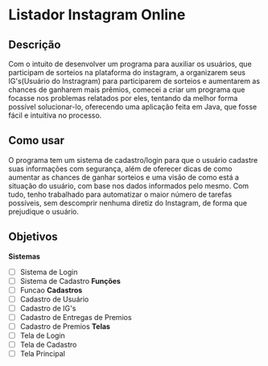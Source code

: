 # Listador Instagram Online

## Descrição

  Com o intuito de desenvolver um programa para auxiliar os usuários, que participam de sorteios na plataforma do instagram, a organizarem seus IG's(Usuário do Instragram) para participarem de sorteios e aumentarem as chances de ganharem mais prêmios, comecei a criar um programa que focasse nos problemas relatados por eles, tentando da melhor forma possível solucionar-lo, oferecendo uma aplicação feita em Java, que fosse fácil e intuitiva no processo.

## Como usar

  O programa tem um sistema de cadastro/login para que o usuário cadastre suas informações com segurança, além de oferecer dicas de como aumentar as chances de ganhar sorteios e uma visão de como está a situação do usuário, com base nos dados informados pelo mesmo. Com tudo, tenho trabalhado para automatizar o maior número de tarefas possíveis, sem descomprir nenhuma diretiz do Instagram, de forma que prejudique o usuário.

## Objetivos

**Sistemas**  
- [ ] Sistema de Login
- [ ] Sistema de Cadastro
**Funções**  
- [ ] Funcao
**Cadastros**  
- [ ] Cadastro de Usuário
- [ ] Cadastro de IG's
- [ ] Cadastro de Entregas de Premios
- [ ] Cadastro de Premios
**Telas**  
- [ ] Tela de Login
- [ ] Tela de Cadastro
- [ ] Tela Principal
